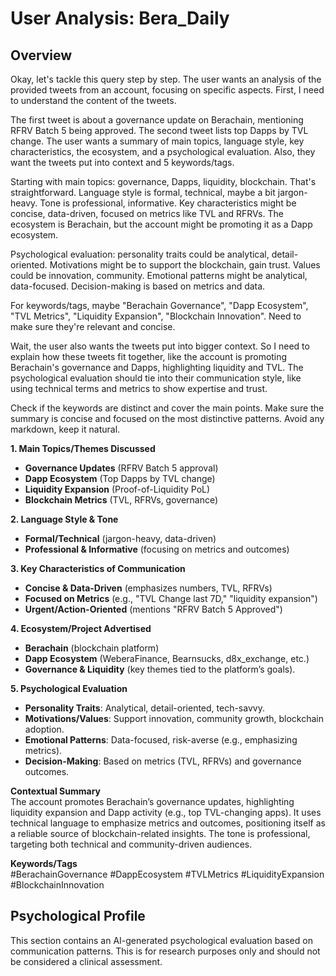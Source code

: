 # User Analysis: Bera_Daily

## Overview

<think>
Okay, let's tackle this query step by step. The user wants an analysis of the provided tweets from an account, focusing on specific aspects. First, I need to understand the content of the tweets.

The first tweet is about a governance update on Berachain, mentioning RFRV Batch 5 being approved. The second tweet lists top Dapps by TVL change. The user wants a summary of main topics, language style, key characteristics, the ecosystem, and a psychological evaluation. Also, they want the tweets put into context and 5 keywords/tags.

Starting with main topics: governance, Dapps, liquidity, blockchain. That's straightforward. Language style is formal, technical, maybe a bit jargon-heavy. Tone is professional, informative. Key characteristics might be concise, data-driven, focused on metrics like TVL and RFRVs. The ecosystem is Berachain, but the account might be promoting it as a Dapp ecosystem. 

Psychological evaluation: personality traits could be analytical, detail-oriented. Motivations might be to support the blockchain, gain trust. Values could be innovation, community. Emotional patterns might be analytical, data-focused. Decision-making is based on metrics and data.

For keywords/tags, maybe "Berachain Governance", "Dapp Ecosystem", "TVL Metrics", "Liquidity Expansion", "Blockchain Innovation". Need to make sure they're relevant and concise.

Wait, the user also wants the tweets put into bigger context. So I need to explain how these tweets fit together, like the account is promoting Berachain's governance and Dapps, highlighting liquidity and TVL. The psychological evaluation should tie into their communication style, like using technical terms and metrics to show expertise and trust.

Check if the keywords are distinct and cover the main points. Make sure the summary is concise and focused on the most distinctive patterns. Avoid any markdown, keep it natural.
</think>

**1. Main Topics/Themes Discussed**  
- **Governance Updates** (RFRV Batch 5 approval)  
- **Dapp Ecosystem** (Top Dapps by TVL change)  
- **Liquidity Expansion** (Proof-of-Liquidity PoL)  
- **Blockchain Metrics** (TVL, RFRVs, governance)  

**2. Language Style & Tone**  
- **Formal/Technical** (jargon-heavy, data-driven)  
- **Professional & Informative** (focusing on metrics and outcomes)  

**3. Key Characteristics of Communication**  
- **Concise & Data-Driven** (emphasizes numbers, TVL, RFRVs)  
- **Focused on Metrics** (e.g., "TVL Change last 7D," "liquidity expansion")  
- **Urgent/Action-Oriented** (mentions "RFRV Batch 5 Approved")  

**4. Ecosystem/Project Advertised**  
- **Berachain** (blockchain platform)  
- **Dapp Ecosystem** (WeberaFinance, Bearnsucks, d8x_exchange, etc.)  
- **Governance & Liquidity** (key themes tied to the platform’s goals).  

**5. Psychological Evaluation**  
- **Personality Traits**: Analytical, detail-oriented, tech-savvy.  
- **Motivations/Values**: Support innovation, community growth, blockchain adoption.  
- **Emotional Patterns**: Data-focused, risk-averse (e.g., emphasizing metrics).  
- **Decision-Making**: Based on metrics (TVL, RFRVs) and governance outcomes.  

**Contextual Summary**  
The account promotes Berachain’s governance updates, highlighting liquidity expansion and Dapp activity (e.g., top TVL-changing apps). It uses technical language to emphasize metrics and outcomes, positioning itself as a reliable source of blockchain-related insights. The tone is professional, targeting both technical and community-driven audiences.  

**Keywords/Tags**  
#BerachainGovernance #DappEcosystem #TVLMetrics #LiquidityExpansion #BlockchainInnovation

## Psychological Profile

This section contains an AI-generated psychological evaluation based on communication patterns. This is for research purposes only and should not be considered a clinical assessment.
